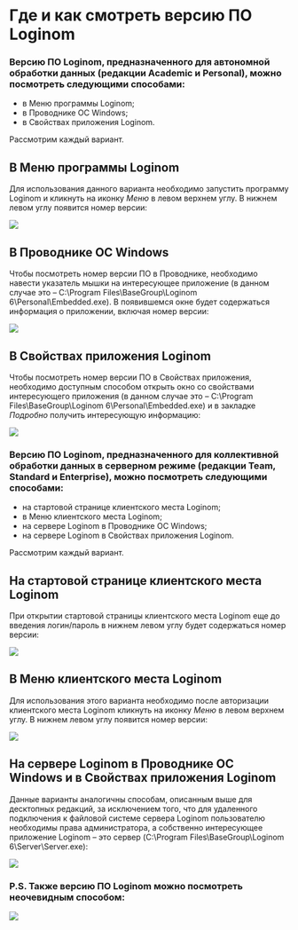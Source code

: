 # Где и как смотреть версию ПО Loginom

### Версию ПО Loginom, предназначенного для автономной обработки данных (редакции __Academic и Personal__), можно посмотреть следующими способами:

* в Меню программы Loginom;
* в Проводнике OC Windows;
* в Свойствах приложения Loginom.

Рассмотрим каждый вариант.

## В Меню программы Loginom

Для использования данного варианта необходимо запустить программу Loginom и кликнуть на иконку _Меню_ в левом верхнем углу. В нижнем левом углу появится номер версии:

![](./desktop-menu.png)

## В Проводнике OC Windows

Чтобы посмотреть номер версии ПО в Проводнике, необходимо навести указатель мышки на интересующее приложение (в данном случае это – C:\Program Files\BaseGroup\Loginom 6\Personal\Embedded.exe). В появившемся окне будет содержаться информация о приложении, включая номер версии:

![](./desktop-explorer.png)

## В Свойствах приложения Loginom

Чтобы посмотреть номер версии ПО в Свойствах приложения, необходимо доступным способом открыть окно со свойствами интересующего приложения (в данном случае это – C:\Program Files\BaseGroup\Loginom 6\Personal\Embedded.exe) и в закладке _Подробно_ получить интересующую информацию:

![](./desktop-properties.png) 

### Версию ПО Loginom, предназначенного для коллективной обработки данных в серверном режиме (редакции __Team, Standard и Enterprise__), можно посмотреть следующими способами:

* на стартовой странице клиентского места Loginom;
* в Меню клиентского места Loginom;
* на сервере Loginom в Проводнике OC Windows;
* на сервере Loginom в Свойствах приложения Loginom.

Рассмотрим каждый вариант.

## На стартовой странице клиентского места Loginom

При открытии стартовой страницы клиентского места Loginom еще до введения логин/пароль в нижнем левом углу будет содержаться номер версии:

![](./studio-start.png)

## В Меню клиентского места Loginom

Для использования этого варианта необходимо после авторизации клиентского места Loginom кликнуть на иконку _Меню_ в левом верхнем углу. В нижнем левом углу появится номер версии:

![](./studio-menu.png)

## На сервере Loginom в Проводнике OC Windows и в Свойствах приложения Loginom

Данные варианты аналогичны способам, описанным выше для десктопных редакций, за исключением того, что для удаленного подключения к файловой системе сервера Loginom пользователю необходимы права администратора, а собственно интересующее приложение Loginom – это сервер (C:\Program Files\BaseGroup\Loginom 6\Server\Server.exe):

![](./studio-properties-explorer.png)

### P.S. Также версию ПО Loginom можно посмотреть неочевидным способом:

![](./ps.png)
